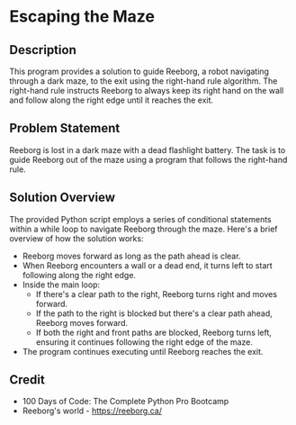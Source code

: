 # Escaping the Maze

## Description
This program provides a solution to guide Reeborg, a robot navigating through a dark maze, to the exit using the right-hand rule algorithm. The right-hand rule instructs Reeborg to always keep its right hand on the wall and follow along the right edge until it reaches the exit.

## Problem Statement
Reeborg is lost in a dark maze with a dead flashlight battery. The task is to guide Reeborg out of the maze using a program that follows the right-hand rule.

## Solution Overview
The provided Python script employs a series of conditional statements within a while loop to navigate Reeborg through the maze. Here's a brief overview of how the solution works:

- Reeborg moves forward as long as the path ahead is clear.
- When Reeborg encounters a wall or a dead end, it turns left to start following along the right edge.
- Inside the main loop:
  - If there's a clear path to the right, Reeborg turns right and moves forward.
  - If the path to the right is blocked but there's a clear path ahead, Reeborg moves forward.
  - If both the right and front paths are blocked, Reeborg turns left, ensuring it continues following the right edge of the maze.
- The program continues executing until Reeborg reaches the exit.

## Credit
- 100 Days of Code: The Complete Python Pro Bootcamp
- Reeborg's world - https://reeborg.ca/
